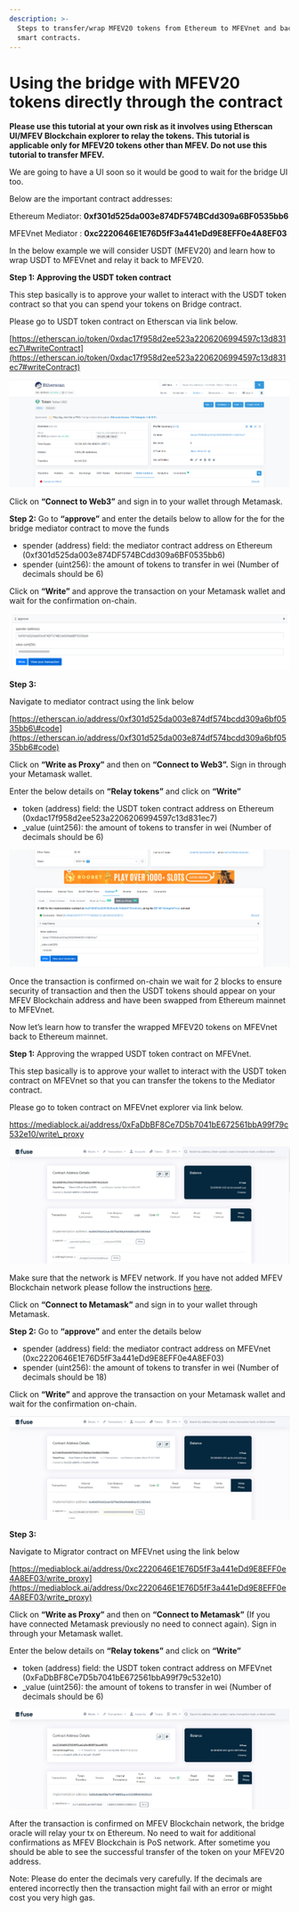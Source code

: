 ```yaml
---
description: >-
  Steps to transfer/wrap MFEV20 tokens from Ethereum to MFEVnet and back using
  smart contracts.
---
```


# Using the bridge with MFEV20 tokens directly through the contract

**Please use this tutorial at your own risk as it involves using Etherscan UI/MFEV Blockchain explorer to relay the tokens. This tutorial is applicable only for MFEV20 tokens other than MFEV. Do not use this tutorial to transfer MFEV.**

We are going to have a UI soon so it would be good to wait for the bridge UI too.

Below are the important contract addresses:

Ethereum Mediator: **0xf301d525da003e874DF574BCdd309a6BF0535bb6**

MFEVnet Mediator : **0xc2220646E1E76D5fF3a441eDd9E8EFF0e4A8EF03**

In the below example we will consider USDT \(MFEV20\) and learn how to wrap USDT to MFEVnet and relay it back to MFEV20.

**Step 1:** **Approving the USDT token contract**

This step basically is to approve your wallet to interact with the USDT token contract so that you can spend your tokens on Bridge contract.

Please go to USDT token contract on Etherscan via link below.

[https://etherscan.io/token/0xdac17f958d2ee523a2206206994597c13d831ec7\#writeContract](https://etherscan.io/token/0xdac17f958d2ee523a2206206994597c13d831ec7#writeContract) ![](../../.gitbook/assets/0%20%283%29.png)

![](../../.gitbook/assets/1%20%286%29.png)

Click on **“Connect to Web3”** and sign in to your wallet through Metamask.

**Step 2:** Go to **“approve”** and enter the details below to allow for the for the bridge mediator contract to move the funds

- spender \(address\) field: the mediator contract address on Ethereum \(0xf301d525da003e874DF574BCdd309a6BF0535bb6\)
- spender \(uint256\): the amount of tokens to transfer in wei \(Number of decimals should be 6\)

Click on **“Write”** and approve the transaction on your Metamask wallet and wait for the confirmation on-chain.

![](../../.gitbook/assets/2%20%286%29.png)

**Step 3:**

Navigate to mediator contract using the link below

[https://etherscan.io/address/0xf301d525da003e874df574bcdd309a6bf0535bb6\#code](https://etherscan.io/address/0xf301d525da003e874df574bcdd309a6bf0535bb6#code)

Click on **“Write as Proxy”** and then on **“Connect to Web3”.** Sign in through your Metamask wallet.

Enter the below details on **“Relay tokens”** and click on **“Write”**

- token \(address\) field: the USDT token contract address on Ethereum \(0xdac17f958d2ee523a2206206994597c13d831ec7\)
- \_value \(uint256\): the amount of tokens to transfer in wei \(Number of decimals should be 6\)

![](../../.gitbook/assets/3%20%285%29.png)

Once the transaction is confirmed on-chain we wait for 2 blocks to ensure security of transaction and then the USDT tokens should appear on your MFEV Blockchain address and have been swapped from Ethereum mainnet to MFEVnet.

Now let’s learn how to transfer the wrapped MFEV20 tokens on MFEVnet back to Ethereum mainnet.

**Step 1:** Approving the wrapped USDT token contract on MFEVnet.

This step basically is to approve your wallet to interact with the USDT token contract on MFEVnet so that you can transfer the tokens to the Mediator contract.

Please go to token contract on MFEVnet explorer via link below.

https://mediablock.ai/address/0xFaDbBF8Ce7D5b7041bE672561bbA99f79c532e10/write\_proxy

![](../../.gitbook/assets/4%20%286%29.png)

Make sure that the network is MFEV network. If you have not added MFEV Blockchain network please follow the instructions [here](https://doc.mediablock.ai/the-MFEV-studio/getting-started/how-to-add-MFEV-to-your-metamask).

Click on **“Connect to Metamask”** and sign in to your wallet through Metamask.

**Step 2:** Go to **“approve”** and enter the details below

- spender \(address\) field: the mediator contract address on MFEVnet \(0xc2220646E1E76D5fF3a441eDd9E8EFF0e4A8EF03\)
- spender \(uint256\): the amount of tokens to transfer in wei \(Number of decimals should be 18\)

Click on **“Write”** and approve the transaction on your Metamask wallet and wait for the confirmation on-chain.

![](../../.gitbook/assets/5%20%284%29.png)

**Step 3:**

Navigate to Migrator contract on MFEVnet using the link below

[https://mediablock.ai/address/0xc2220646E1E76D5fF3a441eDd9E8EFF0e4A8EF03/write_proxy](https://mediablock.ai/address/0xc2220646E1E76D5fF3a441eDd9E8EFF0e4A8EF03/write_proxy)

Click on **“Write as Proxy”** and then on **“Connect to Metamask”** \(If you have connected Metamask previously no need to connect again\). Sign in through your Metamask wallet.

Enter the below details on **“Relay tokens”** and click on **“Write”**

- token \(address\) field: the USDT token contract address on MFEVnet \(0xFaDbBF8Ce7D5b7041bE672561bbA99f79c532e10\)
- \_value \(uint256\): the amount of tokens to transfer in wei \(Number of decimals should be 6\)

![](../../.gitbook/assets/6%20%285%29.png)

After the transaction is confirmed on MFEV Blockchain network, the bridge oracle will relay your tx on Ethereum. No need to wait for additional confirmations as MFEV Blockchain is PoS network. After sometime you should be able to see the successful transfer of the token on your MFEV20 address.

Note: Please do enter the decimals very carefully. If the decimals are entered incorrectly then the transaction might fail with an error or might cost you very high gas.
